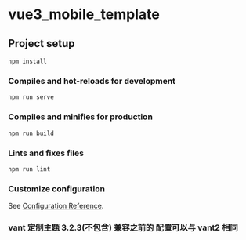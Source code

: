 # vue3_mobile_template

## Project setup
```
npm install
```

### Compiles and hot-reloads for development
```
npm run serve
```

### Compiles and minifies for production
```
npm run build
```

### Lints and fixes files
```
npm run lint
```

### Customize configuration
See [Configuration Reference](https://cli.vuejs.org/config/).



### vant 定制主题 3.2.3(不包含) 兼容之前的   配置可以与 vant2 相同